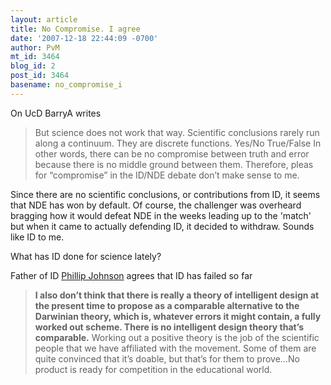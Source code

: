 ```yaml
---
layout: article
title: No Compromise. I agree
date: '2007-12-18 22:44:09 -0700'
author: PvM
mt_id: 3464
blog_id: 2
post_id: 3464
basename: no_compromise_i
---
```

On UcD BarryA writes

> But science does not work that way.  Scientific conclusions rarely run along a continuum.  They are discrete functions.  Yes/No True/False  In other words, there can be no compromise between truth and error because there is no middle ground between them.  Therefore, pleas for “compromise” in the ID/NDE debate don’t make sense to me.

Since there are no scientific conclusions, or contributions from ID, it seems that NDE has won by default. Of course, the challenger was overheard bragging how it would defeat NDE in the weeks leading up to the 'match' but when it came to actually defending ID, it decided to withdraw. Sounds like ID to me.

What has ID done for science lately?

Father of ID [Phillip Johnson](http://sciencereview.berkeley.edu/articles.php?issue=10&amp;article=evolution) agrees that ID has failed so far

> **I also don’t think that there is really a theory of intelligent design at the present time to propose as a comparable alternative to the Darwinian theory, which is, whatever errors it might contain, a fully worked out scheme. There is no intelligent design theory that’s comparable.** Working out a positive theory is the job of the scientific people that we have affiliated with the movement. Some of them are quite convinced that it’s doable, but that’s for them to prove…No product is ready for competition in the educational world.
